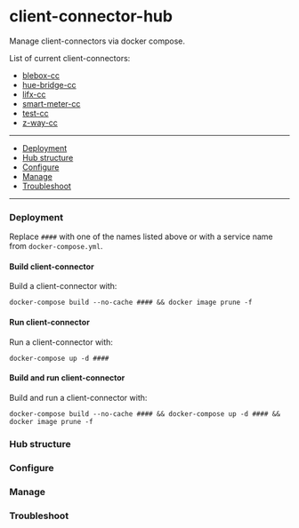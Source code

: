 client-connector-hub
================

Manage client-connectors via docker compose.

List of current client-connectors:

+ [blebox-cc](https://github.com/SENERGY-Platform/blebox-connector/tree/dev)
+ [hue-bridge-cc](https://github.com/SENERGY-Platform/hue-bridge-connector/tree/dev)
+ [lifx-cc](https://github.com/SENERGY-Platform/lifx-connector/tree/dev)
+ [smart-meter-cc](https://github.com/SENERGY-Platform/smart-meter-connector)
+ [test-cc](https://github.com/SENERGY-Platform/test-client-connector)
+ [z-way-cc](https://github.com/SENERGY-Platform/zway-connector)

----------

+ [Deployment](#deployment)
+ [Hub structure](#hub-structure)
+ [Configure](#configure)
+ [Manage](#manage)
+ [Troubleshoot](#troubleshoot)

----------

### Deployment

Replace `####` with one of the names listed above or with a service name from `docker-compose.yml`.

#### Build client-connector

Build a client-connector with:

`docker-compose build --no-cache #### && docker image prune -f`

#### Run client-connector

Run a client-connector with:

`docker-compose up -d ####`

#### Build and run client-connector

Build and run a client-connector with:

`docker-compose build --no-cache #### && docker-compose up -d #### && docker image prune -f`


### Hub structure



### Configure


### Manage


### Troubleshoot

